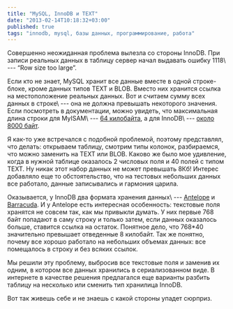 ```yaml
---
title: "MySQL, InnoDB и TEXT"
date: "2013-02-14T10:18:32+03:00"
published: true
tags: "innodb, mysql, базы данных, программирование, работа"
---
```


Совершенно неожиданная проблема вылезла со стороны InnoDB. При записи реальных данных в таблицу сервер начал выдавать
ошибку 1118\ --- “Row size too large”.

Если кто не знает, MySQL хранит все данные вместе в одной строке-блоке, кроме данных типов TEXT и BLOB. Вместо них
хранится ссылка на местоположение реальных данных. Вот и считаем сумму всех данных в строке\ --- она не должна превышать
некоторого значения. Если посмотреть в документации, можно увидеть, что максимальная длина строки для MyISAM\ ---
[64 килобайта](http://dev.mysql.com/doc/refman/5.5/en/column-count-limit.html), а для InnoDB\ ---
[около 8000 байт](http://dev.mysql.com/doc/refman/5.5/en/innodb-restrictions.html).

Я как-то уже встречался с подобной проблемой, поэтому представлял, что делать: открываем таблицу, смотрим типы колонок,
разбираемся,  что можно заменить на TEXT или BLOB. Каково же было мое удивление, когда в нужной таблице оказалось
2 числовых поля и 40 полей с типом TEXT. Ну никак этот набор данных не может превышать 8Кб! Интерес добавляло еще то
обстоятельство, что на тестовых небольших данных все работало, данные записывались и гармония царила.

Оказывается, у InnoDB два формата хранения данных\ ---
[Antelope](http://dev.mysql.com/doc/innodb/1.1/en/glossary.html#glos_antelope) и
[Barracuda](http://dev.mysql.com/doc/innodb/1.1/en/glossary.html#glos_barracuda). И у Antelope есть интересная
особенность: текстовые поля хранятся не совсем так, как мы привыкли думать. У них первые 768 байт попадают в саму
строку и только затем, если данных оказалось больше, ставится ссылка на остаток. Понятное дело, что 768*40 значительно
превышает отведенные 8 килобайт. Так же понятно, почему все хорошо работало на небольших объемах данных: все помещалось
в строку и без всяких ссылок.

Мы решили эту проблему, выбросив все текстовые поля и заменив их одним, в котором все данных хранились
в сериализованном виде. В интернете в качестве решения предлагался еще варианты разбить таблицу на несколько или сменить
тип хранилица InnoDB.

Вот так живешь себе и не знаешь с какой стороны упадет сюрприз.
